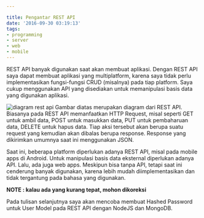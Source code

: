 ```yaml
---

title: Pengantar REST API
date: '2016-09-30 03:19:13'
tags:
- programming
- server
- web
- mobile
---
```


REST API banyak digunakan saat akan membuat aplikasi. Dengan REST API saya dapat membuat aplikasi yang multiplatform, karena saya tidak perlu implementasikan fungsi-fungsi CRUD (misalnya) pada tiap platform. Saya cukup menggunakan API yang disediakan untuk memanipulasi basis data yang digunakan aplikasi.

![diagram rest api](https://rizkidoank.sgp1.digitaloceanspaces.com/rizkidoank/images/2016/09/rest_01.png)
Gambar diatas merupakan diagram dari REST API. Biasanya pada REST API memanfaatkan HTTP Request, misal seperti GET untuk ambil data, POST untuk masukkan data, PUT untuk pembaharuan data, DELETE untuk hapus data. Tiap aksi tersebut akan berupa suatu request yang kemudian akan dibalas berupa response. Response yang dikirimkan umumnya saat ini menggunakan JSON.

Saat ini, beberapa platform diperlukan adanya REST API, misal pada mobile apps di Android. Untuk manipulasi basis data eksternal diperlukan adanya API. Lalu, ada juga web apps. Meskipun bisa tanpa API, tetapi saat ini cenderung banyak digunakan, karena lebih mudah diimplementasikan dan tidak tergantung pada bahasa yang digunakan.


**NOTE : kalau ada yang kurang tepat, mohon dikoreksi**

Pada tulisan selanjutnya saya akan mencoba membuat Hashed Password untuk User Model pada REST API dengan NodeJS dan MongoDB.